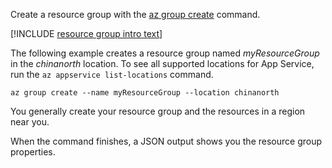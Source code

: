 Create a resource group with the [az group create](https://docs.azure.cn/zh-cn/cli/webapp?view=azure-cli-latest#az_webapp_create) command.

[!INCLUDE [resource group intro text](resource-group.md)]

The following example creates a resource group named *myResourceGroup* in the *chinanorth* location. To see all supported locations for App Service, run the `az appservice list-locations` command.

```azurecli
az group create --name myResourceGroup --location chinanorth
```

You generally create your resource group and the resources in a region near you. 

When the command finishes, a JSON output shows you the resource group properties.